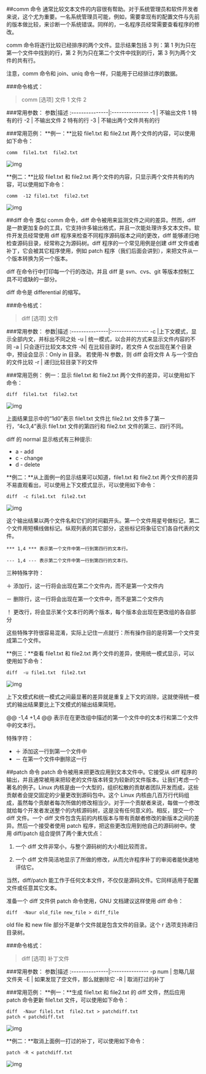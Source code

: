 ##comm 命令
通常比较文本文件的内容很有帮助。对于系统管理员和软件开发者来说，这个尤为重要。一名系统管理员可能，例如，需要拿现有的配置文件与先前的版本做比较，来诊断一个系统错误。同样的，一名程序员经常需要查看程序的修改。

comm 命令将逐行比较已经排序的两个文件。显示结果包括 3 列：第 1 列为只在第一个文件中找到的行，第 2 列为只在第二个文件中找到的行，第 3 列为两个文件的共有行。

注意，comm 命令和 join、uniq 命令一样，只能用于已经排过序的数据。

###命令格式：
>comm  [选项] 文件 1  文件 2

###常用参数：
参数|描述
:---------------|:---------------
-1 |    不输出文件 1 特有的行
-2   |  不输出文件 2 特有的行
-3  | 不输出两个文件共有的行

###常用范例：
**例一：**比较 file1.txt 和 file2.txt 两个文件的内容，可以使用如下命令：
```
comm  file1.txt  file2.txt
```
![img](https://dn-anything-about-doc.qbox.me/userid3372labid371time1420781783879)

**例二：**比较 file1.txt 和 file2.txt 两个文件的内容，只显示两个文件共有的内容，可以使用如下命令：
```
comm  -12 file1.txt  file2.txt
```
![img](https://dn-anything-about-doc.qbox.me/userid3372labid371time1420781829807)

##diff 命令
类似 comm 命令，diff 命令被用来监测文件之间的差异。然而，diff 是一款更加复杂的工具，它支持许多输出格式，并且一次能处理许多文本文件。软件开发员经常使用 diff 程序来检查不同程序源码版本之间的更改，diff 能够递归地检查源码目录，经常称之为源码树。diff 程序的一个常见用例是创建 diff 文件或者补丁，它会被其它程序使用，例如 patch 程序（我们后面会讲到），来把文件从一个版本转换为另一个版本。

diff 在命令行中打印每一个行的改动，并且 diff 是 svn、cvs、git 等版本控制工具不可或缺的一部分。

diff 命令是 differential 的缩写。

###命令格式：
>diff  [选项]  文件

###常用参数：
参数|描述
:---------------|:---------------
-c    |上下文模式，显示全部内文，并标出不同之处
-u   |     统一模式，以合并的方式来显示文件内容的不同
-a  |  只会逐行比较文本文件
-N|        在比较目录时，若文件 A 仅出现在某个目录中，预设会显示：Only in 目录。           若使用-N 参数，则 diff 会将文件 A 与一个空白的文件比较
-r |   递归比较目录下的文件

###常用范例：
例一：显示 file1.txt 和 file2.txt 两个文件的差异，可以使用如下命令：
```
diff  file1.txt  file2.txt
```
![img](https://dn-anything-about-doc.qbox.me/userid3372labid371time1420781912223)

上面结果显示中的“1d0”表示 file1.txt 文件比 file2.txt 文件多了第一行，“4c3,4”表示 file1.txt 文件的第四行和 file2.txt 文件的第三、四行不同。

diff 的 normal 显示格式有三种提示:

* a - add
* c - change
* d - delete 

**例二：**从上面例一的显示结果可以知道，file1.txt 和 file2.txt 两个文件的差异不易直观看出，可以使用上下文模式显示，可以使用如下命令：
```
diff  -c file1.txt  file2.txt
```
![img](https://dn-anything-about-doc.qbox.me/userid3372labid371time1420781985260)

这个输出结果以两个文件名和它们的时间戳开头。第一个文件用星号做标记，第二个文件用短横线做标记。纵观列表的其它部分，这些标记将象征它们各自代表的文件。

`*** 1,4 *** 表示第一个文件中第一行到第四行的文本行。`

`--- 1,4 --- 表示第二个文件中第一行到第四行的文本行。`

三种特殊字符：

＋ 添加行，这一行将会出现在第二个文件内，而不是第一个文件内

－ 删除行，这一行将会出现在第一个文件中，而不是第二个文件内

！ 更改行，将会显示某个文本行的两个版本，每个版本会出现在更改组的各自部分

这些特殊字符很容易混淆，实际上记住一点就行：所有操作目的是将第一个文件变成第二个文件。

**例三：**查看 file1.txt 和 file2.txt 两个文件的差异，使用统一模式显示，可以使用如下命令：
```
diff  -u file1.txt  file2.txt
```
![img](https://dn-anything-about-doc.qbox.me/userid3372labid371time1420782103081)

上下文模式和统一模式之间最显著的差异就是重复上下文的消除，这就使得统一模式的输出结果要比上下文模式的输出结果简短。

@@  -1,4 +1,4 @@ 表示在在更改组中描述的第一个文件中的文本行和第二个文件中的文本行。

特殊字符：

* ＋ 添加这一行到第一个文件中
* － 在第一个文件中删除这一行

##patch 命令
patch 命令被用来把更改应用到文本文件中。它接受从 diff 程序的输出，并且通常被用来把较老的文件版本转变为较新的文件版本。让我们考虑一个著名的例子。Linux 内核是由一个大型的，组织松散的贡献者团队开发而成，这些贡献者会提交固定的少量更改到源码包中。这个 Linux 内核由几百万行代码组成，虽然每个贡献者每次所做的修改相当少。对于一个贡献者来说，每做一个修改就给每个开发者发送整个的内核源码树，这是没有任何意义的。相反，提交一个 diff 文件。一个 diff 文件包含先前的内核版本与带有贡献者修改的新版本之间的差异。然后一个接受者使用 patch 程序，把这些更改应用到他自己的源码树中。使用 diff/patch 组合提供了两个重大优点：

1. 一个 diff 文件非常小，与整个源码树的大小相比较而言。

2. 一个 diff 文件简洁地显示了所做的修改，从而允许程序补丁的审阅者能快速地评估它。

当然，diff/patch 能工作于任何文本文件，不仅仅是源码文件。它同样适用于配置文件或任意其它文本。

准备一个 diff 文件供 patch 命令使用，GNU 文档建议这样使用 diff 命令：

`diff  -Naur old_file new_file > diff_file`

old file 和 new file 部分不是单个文件就是包含文件的目录。这个 r 选项支持递归目录树。

###命令格式：
>diff  [选项]  补丁文件

###常用参数：
参数|描述
:---------------|:---------------
-p num | 忽略几层文件夹
-E  |      如果发现了空文件，那么就删除它
-R |   取消打过的补丁

###常用范例：
**例一：**生成 file1.txt 和 file2.txt 的 diff 文件，然后应用 patch 命令更新 file1.txt 文件，可以使用如下命令：
```
diff  -Naur file1.txt  file2.txt > patchdiff.txt
patch < patchdiff.txt
```
![img](https://dn-anything-about-doc.qbox.me/userid3372labid371time1420782242319)

**例二：**取消上面例一打过的补丁，可以使用如下命令：
```
patch -R < patchdiff.txt
```
![img](https://dn-anything-about-doc.qbox.me/userid3372labid371time1420782287649)

